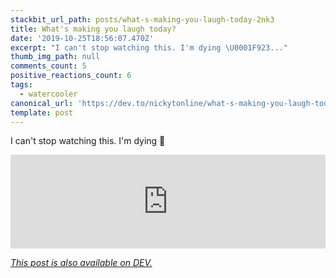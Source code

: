 ```yaml
---
stackbit_url_path: posts/what-s-making-you-laugh-today-2nk3
title: What's making you laugh today?
date: '2019-10-25T18:56:07.470Z'
excerpt: "I can't stop watching this. I'm dying \U0001F923..."
thumb_img_path: null
comments_count: 5
positive_reactions_count: 6
tags:
  - watercooler
canonical_url: 'https://dev.to/nickytonline/what-s-making-you-laugh-today-2nk3'
template: post
---
```

I can't stop watching this. I'm dying 🤣


<iframe class="liquidTag" src="https://dev.to/embed/twitter?args=1187760247663927296" style="border: 0; width: 100%;"></iframe>


*[This post is also available on DEV.](https://dev.to/nickytonline/what-s-making-you-laugh-today-2nk3)*


<script>
const parent = document.getElementsByTagName('head')[0];
const script = document.createElement('script');
script.type = 'text/javascript';
script.src = 'https://cdnjs.cloudflare.com/ajax/libs/iframe-resizer/4.1.1/iframeResizer.min.js';
script.charset = 'utf-8';
script.onload = function() {
    window.iFrameResize({}, '.liquidTag');
};
parent.appendChild(script);
</script>    
